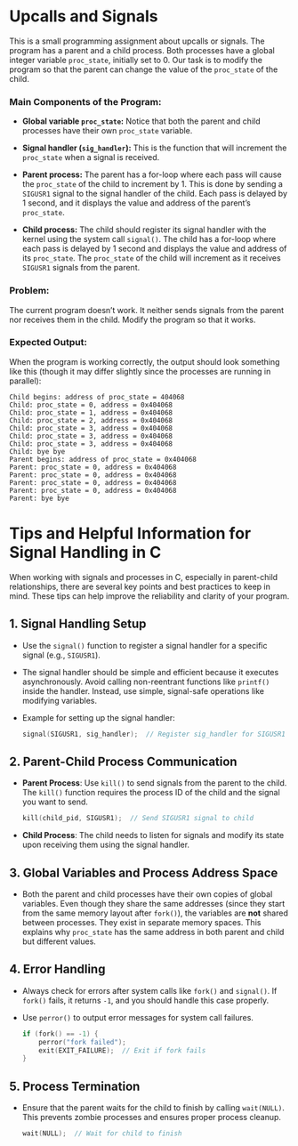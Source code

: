 # Upcalls and Signals

This is a small programming assignment about upcalls or signals. The program has a parent and a child process. Both processes have a global integer variable `proc_state`, initially set to 0. Our task is to modify the program so that the parent can change the value of the `proc_state` of the child.

### Main Components of the Program:

- **Global variable `proc_state`:** Notice that both the parent and child processes have their own `proc_state` variable.
  
- **Signal handler (`sig_handler`):** This is the function that will increment the `proc_state` when a signal is received.
  
- **Parent process:** The parent has a for-loop where each pass will cause the `proc_state` of the child to increment by 1. This is done by sending a `SIGUSR1` signal to the signal handler of the child. Each pass is delayed by 1 second, and it displays the value and address of the parent’s `proc_state`.

- **Child process:** The child should register its signal handler with the kernel using the system call `signal()`. The child has a for-loop where each pass is delayed by 1 second and displays the value and address of its `proc_state`. The `proc_state` of the child will increment as it receives `SIGUSR1` signals from the parent.

### Problem:
The current program doesn’t work. It neither sends signals from the parent nor receives them in the child. Modify the program so that it works.

### Expected Output:

When the program is working correctly, the output should look something like this (though it may differ slightly since the processes are running in parallel):

```plaintext
Child begins: address of proc_state = 404068
Child: proc_state = 0, address = 0x404068
Child: proc_state = 1, address = 0x404068
Child: proc_state = 2, address = 0x404068
Child: proc_state = 3, address = 0x404068
Child: proc_state = 3, address = 0x404068
Child: proc_state = 3, address = 0x404068
Child: bye bye
Parent begins: address of proc_state = 0x404068
Parent: proc_state = 0, address = 0x404068
Parent: proc_state = 0, address = 0x404068
Parent: proc_state = 0, address = 0x404068
Parent: proc_state = 0, address = 0x404068
Parent: bye bye
```

# Tips and Helpful Information for Signal Handling in C

When working with signals and processes in C, especially in parent-child relationships, there are several key points and best practices to keep in mind. These tips can help improve the reliability and clarity of your program.

## 1. **Signal Handling Setup**
   - Use the `signal()` function to register a signal handler for a specific signal (e.g., `SIGUSR1`).
   - The signal handler should be simple and efficient because it executes asynchronously. Avoid calling non-reentrant functions like `printf()` inside the handler. Instead, use simple, signal-safe operations like modifying variables.
   - Example for setting up the signal handler:
     
     ```c
     signal(SIGUSR1, sig_handler);  // Register sig_handler for SIGUSR1
     ```

## 2. **Parent-Child Process Communication**
   - **Parent Process**: Use `kill()` to send signals from the parent to the child. The `kill()` function requires the process ID of the child and the signal you want to send.
     
     ```c
     kill(child_pid, SIGUSR1);  // Send SIGUSR1 signal to child
     ```
   - **Child Process**: The child needs to listen for signals and modify its state upon receiving them using the signal handler.

## 3. **Global Variables and Process Address Space**
   - Both the parent and child processes have their own copies of global variables. Even though they share the same addresses (since they start from the same memory layout after `fork()`), the variables are **not** shared between processes. They exist in separate memory spaces. This explains why `proc_state` has the same address in both parent and child but different values.

## 4. **Error Handling**
   - Always check for errors after system calls like `fork()` and `signal()`. If `fork()` fails, it returns `-1`, and you should handle this case properly.
   - Use `perror()` to output error messages for system call failures.
     
     ```c
     if (fork() == -1) {
         perror("fork failed");
         exit(EXIT_FAILURE);  // Exit if fork fails
     }
     ```

## 5. **Process Termination**
   - Ensure that the parent waits for the child to finish by calling `wait(NULL)`. This prevents zombie processes and ensures proper process cleanup.
     
     ```c
     wait(NULL);  // Wait for child to finish
